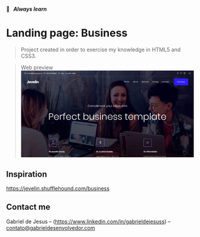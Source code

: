 #### 📒   _Always learn_

# Landing page: Business
> Project created in order to exercise my knowledge in HTML5 and CSS3.

> Web preview
![](assets/images/web-preview.png)

## Inspiration

https://jevelin.shufflehound.com/business

## Contact me

Gabriel de Jesus – (https://www.linkedin.com/in/gabrieldejesuss) – contato@gabrieldesenvolvedor.com
